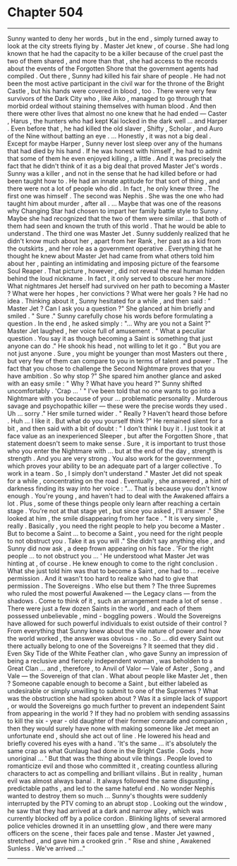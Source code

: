
# Chapter 504


---

Sunny wanted to deny her words , but in the end , simply turned away to look at the city streets flying by .
Master Jet knew , of course .
She had long known that he had the capacity to be a killer because of the cruel past the two of them shared , and more than that , she had access to the records about the events of the Forgotten Shore that the government agents had compiled .
Out there , Sunny had killed his fair share of people . He had not been the most active participant in the civil war for the throne of the Bright Castle , but his hands were covered in blood , too . There were very few survivors of the Dark City who , like Aiko , managed to go through that morbid ordeal without staining themselves with human blood .
And then there were other lives that almost no one knew that he had ended — Caster , Harus , the hunters who had kept Kai locked in the dark well … and Harper .
Even before that , he had killed the old slaver , Shifty , Scholar , and Auro of the Nine without batting an eye .
… Honestly , it was not a big deal . Except for maybe Harper , Sunny never lost sleep over any of the humans that had died by his hand . If he was honest with himself , he had to admit that some of them he even enjoyed killing , a little .
And it was precisely the fact that he didn't think of it as a big deal that proved Master Jet's words . Sunny was a killer , and not in the sense that he had killed before or had been taught how to . He had an innate aptitude for that sort of thing , and there were not a lot of people who did .
In fact , he only knew three . The first one was himself .
The second was Nephis . She was the one who had taught him about murder , after all .
… Maybe that was one of the reasons why Changing Star had chosen to impart her family battle style to Sunny . Maybe she had recognized that the two of them were similar … that both of them had seen and known the truth of this world . That he would be able to understand .
The third one was Master Jet .
Sunny suddenly realized that he didn't know much about her , apart from her Rank , her past as a kid from the outskirts , and her role as a government operative . Everything that he thought he knew about Master Jet had came from what others told him about her , painting an intimidating and imposing picture of the fearsome Soul Reaper .
That picture , however , did not reveal the real human hidden behind the loud nickname . In fact , it only served to obscure her more .
What nightmares Jet herself had survived on her path to becoming a Master ? What were her hopes , her convictions ? What were her goals ?
He had no idea .
Thinking about it , Sunny hesitated for a while , and then said :
" Master Jet ? Can I ask you a question ?"
She glanced at him briefly and smiled .
" Sure ."
Sunny carefully chose his words before formulating a question . In the end , he asked simply :
"... Why are you not a Saint ?"
Master Jet laughed , her voice full of amusement .
" What a peculiar question . You say it as though becoming a Saint is something that just anyone can do ."
He shook his head , not willing to let it go .
" But you are not just anyone . Sure , you might be younger than most Masters out there , but very few of them can compare to you in terms of talent and power . The fact that you chose to challenge the Second Nightmare proves that you have ambition . So why stop ?"
She spared him another glance and asked with an easy smile :
" Why ? What have you heard ?"
Sunny shifted uncomfortably .
'Crap ... '
" I've been told that no one wants to go into a Nightmare with you because of your … problematic personality . Murderous savage and psychopathic killer — these were the precise words they used . Uh … sorry ."
Her smile turned wider .
" Really ? Haven't heard those before . Huh … I like it . But what do you yourself think ?"
He remained silent for a bit , and then said with a bit of doubt :
" I don't think I buy it . I just took it at face value as an inexperienced Sleeper , but after the Forgotten Shore , that statement doesn't seem to make sense . Sure , it is important to trust those who you enter the Nightmare with … but at the end of the day , strength is strength . And you are very strong . You also work for the government , which proves your ability to be an adequate part of a larger collective . To work in a team . So , I simply don't understand ."
Master Jet did not speak for a while , concentrating on the road . Eventually , she answered , a hint of darkness finding its way into her voice :
"... That is because you don't know enough . You're young , and haven't had to deal with the Awakened affairs a lot . Plus , some of these things people only learn after reaching a certain stage . You're not at that stage yet , but since you asked , I'll answer ."
She looked at him , the smile disappearing from her face .
" It is very simple , really . Basically , you need the right people to help you become a Master . But to become a Saint … to become a Saint , you need for the right people to not obstruct you . Take it as you will ."
She didn't say anything else , and Sunny did now ask , a deep frown appearing on his face .
'For the right people … to not obstruct you … '
He understood what Master Jet was hinting at , of course . He knew enough to come to the right conclusion .
What she just told him was that to become a Saint , one had to ... receive permission .
And it wasn't too hard to realize who had to give that permission .
The Sovereigns .
Who else but them ? The three Supremes who ruled the most powerful Awakened — the Legacy clans — from the shadows . Come to think of it , such an arrangement made a lot of sense .
There were just a few dozen Saints in the world , and each of them possessed unbelievable , mind - boggling powers . Would the Sovereigns have allowed for such powerful individuals to exist outside of their control ?
From everything that Sunny knew about the vile nature of power and how the world worked , the answer was obvious - no .
So … did every Saint out there actually belong to one of the Sovereigns ?
It seemed that they did . Even Sky Tide of the White Feather clan , who gave Sunny an impression of being a reclusive and fiercely independent woman , was beholden to a Great Clan … and , therefore , to Anvil of Valor — Vale of Aster , Song , and Vale — the Sovereign of that clan .
What about people like Master Jet , then ? Someone capable enough to become a Saint , but either labeled as undesirable or simply unwilling to submit to one of the Supremes ? What was the obstruction she had spoken about ?
Was it a simple lack of support , or would the Sovereigns go much further to prevent an independent Saint from appearing in the world ?
If they had no problem with sending assassins to kill the six - year - old daughter of their former comrade and companion , then they would surely have none with making someone like Jet meet an unfortunate end , should she act out of line .
He lowered his head and briefly covered his eyes with a hand .
'It's the same … it's absolutely the same crap as what Gunlaug had done in the Bright Castle . Gods , how unoriginal … '
But that was the thing about vile things . People loved to romanticize evil and those who committed it , creating countless alluring characters to act as compelling and brilliant villains . But in reality , human evil was almost always banal . It always followed the same disgusting , predictable paths , and led to the same hateful end .
No wonder Nephis wanted to destroy them so much …
Sunny's thoughts were suddenly interrupted by the PTV coming to an abrupt stop . Looking out the window , he saw that they had arrived at a dark and narrow alley , which was currently blocked off by a police cordon . Blinking lights of several armored police vehicles drowned it in an unsettling glow , and there were many officers on the scene , their faces pale and tense .
Master Jet yawned , stretched , and gave him a crooked grin .
" Rise and shine , Awakened Sunless . We've arrived ..."

---

